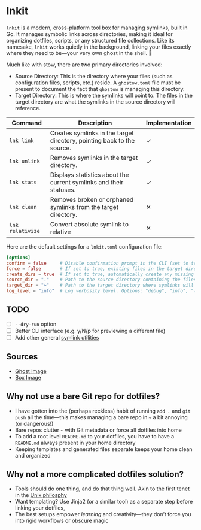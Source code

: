 # lnkit

`lnkit` is a modern, cross-platform tool box for managing symlinks, built in Go. It manages symbolic links across directories, making it ideal for organizing dotfiles, scripts, or any structured file collections. Like its namesake, `lnkit` works quietly in the background, linking your files exactly where they need to be—your very own ghost in the shell. 👻

Much like with stow, there are two primary directories involved:

- Source Directory: This is the directory where your files (such as configuration files, scripts, etc.) reside. A `ghostow.toml` file must be present to document the fact that `ghostow` is managing this directory.
- Target Directory: This is where the symlinks will point to. The files in the target directory are what the symlinks in the source directory will reference.

| **Command**        | **Description**                                                        | **Implementation** |
| ------------------ | ---------------------------------------------------------------------- | ------------------ |
| `lnk link`       | Creates symlinks in the target directory, pointing back to the source. | ✓                 |
| `lnk unlink`     | Removes symlinks in the target directory.                              | ✓                 |
| `lnk stats`      | Displays statistics about the current symlinks and their statuses.     | ✓                 |
| `lnk clean`      | Removes broken or orphaned symlinks from the target directory.         | ✕                 |
| `lnk relativize` | Convert absolute symlink to relative                                   | ✕                 |

Here are the default settings for a `lnkit.toml` configuration file:

```toml
[options]
confirm = false     # Disable confirmation prompt in the CLI (set to true for confirmation before actions).
force = false       # If set to true, existing files in the target directory will be overwritten without prompt.
create_dirs = true  # If set to true, automatically create any missing directories in the target path.
source_dir = "."    # Path to the source directory containing the files to be linked.
target_dir = "~"    # Path to the target directory where symlinks will be created.
log_level = "info"  # Log verbosity level. Options: "debug", "info", "warn", "error", "dpanic", "panic", "fatal"
```

## TODO

- [ ] `--dry-run` option
- [ ] Better CLI interface (e.g. y/N/p for previewing a different file)
- [ ] Add other general [symlink utilities](https://github.com/brandt/symlinks)

## Sources

- [Ghost Image](https://pixabay.com/vectors/ghosts-halloween-spooky-cute-haunt-1775548/)
- [Box Image](https://pixabay.com/vectors/package-cardboard-box-delivery-8856091/)

## Why not use a bare Git repo for dotfiles?

- I have gotten into the (perhaps reckless) habit of running `add .` and `git push` all the time—this makes managing a bare repo in `~` a bit annoying (or dangerous!)
- Bare repos clutter `~` with Git metadata or force all dotfiles into home
- To add a root level `README.md` to your dotfiles, you have to have a `README.md` always present in your home directory
- Keeping templates and generated files separate keeps your home clean and organized

## Why not a more complicated dotfiles solution?

- Tools should do one thing, and do that thing well. Akin to the first tenet in the [Unix philosphy](https://en.wikipedia.org/wiki/Unix_philosophy)
- Want templating? Use Jinja2 (or a similar tool) as a separate step before linking your dotfiles,
- The best setups empower _learning_ and creativity—they don’t force you into rigid workflows or obscure magic
